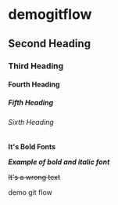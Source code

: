 # demogitflow

## Second Heading
### Third Heading
#### Fourth Heading
##### Fifth Heading
###### Sixth Heading

**It's Bold Fonts**

***Example of bold and italic font***

~~It's a wrong text~~

demo git flow



